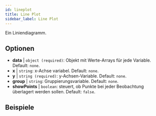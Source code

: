 ```yaml
---
id: lineplot
title: Line Plot
sidebar_label: Line Plot
---
```


Ein Liniendiagramm.

## Optionen

* __data__ | `object (required)`: Objekt mit Werte-Arrays für jede Variable. Default: `none`.
* __x__ | `string`: x-Achse variabel. Default: `none`.
* __y__ | `string (required)`: y-Achsen-Variable. Default: `none`.
* __group__ | `string`: Gruppierungsvariable. Default: `none`.
* __showPoints__ | `boolean`: steuert, ob Punkte bei jeder Beobachtung überlagert werden sollen. Default: `false`.


## Beispiele

